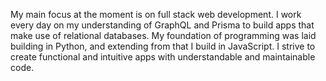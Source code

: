 My main focus at the moment is on full stack web development. I work every day on my understanding of GraphQL and Prisma to build apps that make use of relational databases. My foundation of programming was laid building in Python, and extending from that I build in JavaScript. I strive to create functional and intuitive apps with understandable and maintainable code.

<!---
geebatron/geebatron is a ✨ special ✨ repository because its `README.md` (this file) appears on your GitHub profile.
You can click the Preview link to take a look at your changes.
--->
